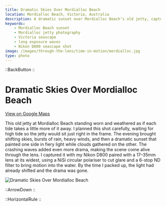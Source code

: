```yaml
---
title: Dramatic Skies Over Mordialloc Beach
location: Mordialloc Beach, Victoria, Australia
description: A dramatic sunset over Mordialloc Beach’s old jetty, captured with long exposure waves and stormy skies for a moody coastal scene.
keywords:
    - Mordialloc Beach sunset
    - Mordialloc jetty photography
    - Victoria seascape
    - long exposure waves
    - Nikon D800 seascape shot
image: /images/through-the-lens/time-in-motion/mordialloc.jpg
type: photo
---
```


::BackButton
::

# Dramatic Skies Over Mordialloc Beach

<a href="https://www.google.com/maps/search/?api=1&query=Mordialloc+Beach,+Victoria,+Australia" target="_blank" rel="noopener noreferrer">View on Google Maps</a>

This old jetty at Mordialloc Beach standing worn and weathered as if each tide takes a little more of it away. I planned this shot carefully, waiting for high tide so the jetty would sit just right in the frame. The evening brought shifting skies, bursts of rain, heavy winds, and then a dramatic sunset that painted one side in fiery light while clouds gathered on the other. The crashing waves added even more drama, making the scene come alive through the lens. I captured it with my Nikon D800 paired with a 17–35mm lens at its widest, using a NiSi circular polariser to cut glare and a 6-stop ND filter to bring motion into the water. By the time I packed up, the light had already shifted and the drama was gone.

![Dramatic Skies Over Mordialloc Beach](/images/through-the-lens/time-in-motion/mordialloc.jpg)

<div class="mb-8"></div>

::ArrowDown
::

<div class="mb-8"></div>

::HorizontalRule
::
